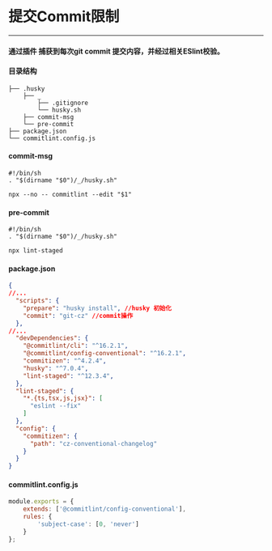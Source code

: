 # 提交Commit限制
---
#### 通过插件 捕获到每次git commit 提交内容，并经过相关ESlint校验。
#### 目录结构
```
├── .husky
    ├── _
        ├── .gitignore   
        └── husky.sh
    ├── commit-msg    
    └── pre-commit 	
├── package.json
└── commitlint.config.js	
```		
#### commit-msg
```
#!/bin/sh
. "$(dirname "$0")/_/husky.sh"

npx --no -- commitlint --edit "$1"
```
#### pre-commit 	
```
#!/bin/sh
. "$(dirname "$0")/_/husky.sh"

npx lint-staged
```
#### package.json
```json
{
//...
  "scripts": {
    "prepare": "husky install", //husky 初始化
    "commit": "git-cz" //commit操作
  },
//...
  "devDependencies": {
    "@commitlint/cli": "^16.2.1",
    "@commitlint/config-conventional": "^16.2.1",
    "commitizen": "^4.2.4",
    "husky": "^7.0.4",
    "lint-staged": "^12.3.4",
  },
  "lint-staged": {
    "*.{ts,tsx,js,jsx}": [
      "eslint --fix"
    ]
  },
  "config": {
    "commitizen": {
      "path": "cz-conventional-changelog"
    }
  }
}
```
#### commitlint.config.js
```js
module.exports = {
    extends: ['@commitlint/config-conventional'],
    rules: {
        'subject-case': [0, 'never']
    }
};
```